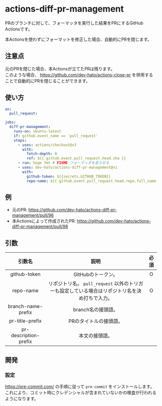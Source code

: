 # actions-diff-pr-management

PRのブランチに対して、フォーマッタを実行した結果をPRにするGitHub Actionsです。

本Actionsを使わずにフォーマットを修正した場合、自動的にPRを閉じます。

## 注意点

元のPRを閉じた場合、本Actionsが立てたPRは残ります。  
このような場合、 <https://github.com/dev-hato/actions-close-pr> を併用することで自動的にPRを閉じることができます。

## 使い方

```yaml
on:
  pull_request:

jobs:
  diff-pr-management:
    runs-on: ubuntu-latest
    if: github.event_name == 'pull_request'
    steps:
      - uses: actions/checkout@v3
        with:
          fetch-depth: 0
          ref: ${{ github.event.pull_request.head.sha }}
      - run: hoge fmt # FIXME フォーマッタを走らせる
      - uses: dev-hato/actions-diff-pr-management@v1
        with:
          github-token: ${{secrets.GITHUB_TOKEN}}
          repo-name: ${{ github.event.pull_request.head.repo.full_name }}
```

## 例

* 元のPR: <https://github.com/dev-hato/actions-diff-pr-management/pull/96>
* 本Actionsによって作成されたPR: <https://github.com/dev-hato/actions-diff-pr-management/pull/98>

## 引数

|          引数名          |                           説明                            | 必須  |
|:---------------------:|:-------------------------------------------------------:|:---:|
|     github-token      |                      GitHubのトークン。                       |  O  |
|       repo-name       | リポジトリ名。 `pull_request` 以外のトリガーも設定している場合はリポジトリ名を決め打ちで入力。 |  O  |
|  branch-name-prefix   |                      branch名の接頭語。                       |     |
|    pr-title-prefix    |                      PRのタイトルの接頭語。                       |     |
| pr-description-prefix |                         本文の接頭語。                         |     |

## 開発

### 設定

<https://pre-commit.com/> の手順に従って `pre-commit` をインストールします。  
これにより、コミット時にクレデンシャルが含まれていないかの検査が行われるようになります。
